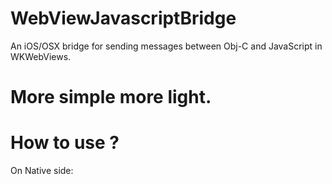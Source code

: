 WebViewJavascriptBridge
=======================

An iOS/OSX bridge for sending messages between Obj-C and JavaScript in WKWebViews.

More simple more light.
==========================

How to use ?
==========================
On Native side:

